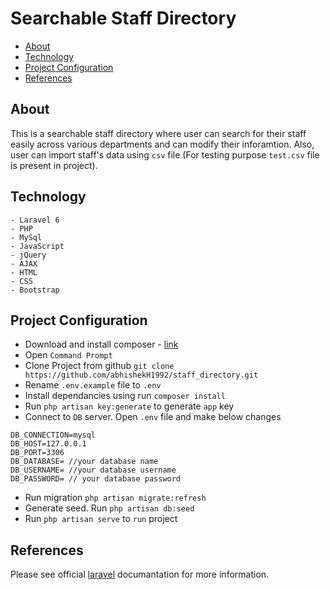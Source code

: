 # Searchable Staff Directory

- [About](#about)
- [Technology](#technology)
- [Project Configuration](#project-configuration)
- [References](#references)

## About
This is a searchable staff directory where user can search for their staff easily across various departments and can modify their inforamtion. Also, user can import staff's data using `csv` file (For testing purpose `test.csv` file is present in project). 

## Technology
```
- Laravel 6
- PHP
- MySql
- JavaScript
- jQuery
- AJAX
- HTML
- CSS
- Bootstrap
```

## Project Configuration
- Download and install composer - [link](https://getcomposer.org/)
- Open `Command Prompt`
- Clone Project from github `git clone https://github.com/abhishekH1992/staff_directory.git`
- Rename `.env.example` file to `.env`
- Install dependancies using run `composer install`
- Run `php artisan key:generate` to generate `app` key
- Connect to `DB` server. Open `.env` file and make below changes
```
DB_CONNECTION=mysql
DB_HOST=127.0.0.1
DB_PORT=3306
DB_DATABASE= //your database name
DB_USERNAME= //your database username
DB_PASSWORD= // your database password
```
- Run migration `php artisan migrate:refresh`
- Generate seed. Run `php artisan db:seed`
- Run `php artisan serve` to `run` project

## References
Please see official [laravel](https://laravel.com/docs/6.x) documantation for more information.
